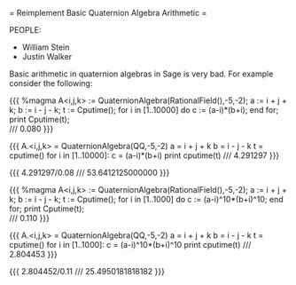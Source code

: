 = Reimplement Basic Quaternion Algebra Arithmetic =

PEOPLE: 
  * William Stein
  * Justin Walker

Basic arithmetic in quaternion algebras in Sage is very bad.  For example consider the following:

{{{
%magma
A<i,j,k> := QuaternionAlgebra(RationalField(),-5,-2);
a := i + j + k;
b := i - j - k;
t := Cputime();
for i in [1..10000] do
    c := (a-i)*(b+i);
end for;
print Cputime(t);    
///
0.080
}}}

{{{
A.<i,j,k> = QuaternionAlgebra(QQ,-5,-2)
a = i + j + k
b = i - j - k
t = cputime()
for i in [1..10000]:
    c = (a-i)*(b+i)
print cputime(t)
///
4.291297
}}}

{{{
4.291297/0.08
///
53.6412125000000
}}}

{{{
%magma
A<i,j,k> := QuaternionAlgebra(RationalField(),-5,-2);
a := i + j + k;
b := i - j - k;
t := Cputime();
for i in [1..1000] do
    c := (a-i)^10*(b+i)^10;
end for;
print Cputime(t);    
///
0.110
}}}

{{{
A.<i,j,k> = QuaternionAlgebra(QQ,-5,-2)
a = i + j + k
b = i - j - k
t = cputime()
for i in [1..1000]:
    c = (a-i)^10*(b+i)^10
print cputime(t)
///
2.804453
}}}

{{{
2.804452/0.11
///
25.4950181818182
}}}
